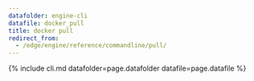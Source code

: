 ```yaml
---
datafolder: engine-cli
datafile: docker_pull
title: docker pull
redirect_from:
  - /edge/engine/reference/commandline/pull/
---
```

<!--
Sorry, but the contents of this page are automatically generated from
Docker's source code. If you want to suggest a change to the text that appears
here, you'll need to find the string by searching this repo:

https://github.com/docker/cli
-->
{% include cli.md datafolder=page.datafolder datafile=page.datafile %}
